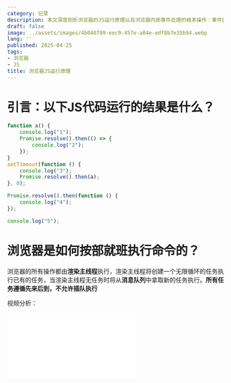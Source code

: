 ```yaml
---
category: 记录
description: 本文深度剖析浏览器的JS运行原理以及浏览器内部事件处理的根本操作：事件循环
draft: false
image: ../assets/images/4b040799-eec9-457e-a04e-edf8b7e35b94.webp
lang: ''
published: 2025-04-25
tags:
- 浏览器
- JS
title: 浏览器JS运行原理
---
```

# 引言：以下JS代码运行的结果是什么？

```js
function a() {
    console.log("1");
    Promise.resolve().then(() => {
        console.log("2");
    });
}
setTimeout(function () {
    console.log("3");
    Promise.resolve().then(a);
}, 0);

Promise.resolve().then(function () {
    console.log("4");
});

console.log("5");
```

# 浏览器是如何按部就班执行命令的？

浏览器的所有操作都由**渲染主线程**执行，渲染主线程将创建一个无限循环的任务执行已有的任务，当渲染主线程无任务时将从**消息队列**中拿取新的任务执行。**所有任务遵循先来后到，不允许插队执行**

视频分析：

<iframe src="//player.bilibili.com/player.html?isOutside=true&aid=114398232385591&bvid=BV1VpLJzPEBp&cid=29606019473&p=1" scrolling="no" border="0" frameborder="no" framespacing="0" allowfullscreen="true"></iframe>